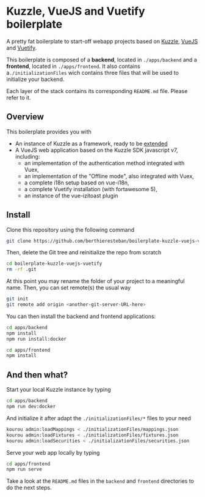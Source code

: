 # Kuzzle, VueJS and Vuetify boilerplate

A pretty fat boilerplate to start-off webapp projects based on [Kuzzle](https://doc.kuzzle.io/core/2/guides/introduction/what-is-kuzzle/), [VueJS](https://vuejs.org/v2/guide/) and [Vuetify](https://vuetifyjs.com/en/getting-started/installation/).

This boilerplate is composed of a **backend**, located in `./apps/backend` and a **frontend**, located in `./apps/frontend`.
It also contains a`./initializationFiles` wich contains three files that will be used to initialize your backend.

Each layer of the stack contains its corresponding `README.md` file. Please refer to it.

## Overview

This boilerplate provides you with

- An instance of Kuzzle as a framework, ready to be [extended](https://doc.kuzzle.io/core/2/guides/getting-started/write-application/)
- A VueJS web application based on the Kuzzle SDK javascript v7, including:
  - an implementation of the authentication method integrated with Vuex,
  - an implementation of the "Offline mode", also integrated with Vuex,
  - a complete i18n setup based on vue-i18n,
  - a complete Vuetify installation (with fortawesome 5),
  - an instance of the vue-izitoast plugin

## Install

Clone this repository using the following command

```bash
git clone https://github.com/berthieresteban/boilerplate-kuzzle-vuejs-vuetify.git
```

Then, delete the Git tree and reinitialize the repo from scratch

```bash
cd boilerplate-kuzzle-vuejs-vuetify
rm -rf .git
```

At this point you may rename the folder of your project to a meaningful name.
Then, you can set remote(s) the usual way

```bash
git init
git remote add origin <another-git-server-URL-here>
```

You can then install the backend and frontend applications:

```bash
cd apps/backend
npm install
npm run install:docker
```

```bash
cd apps/frontend
npm install
```

## And then what?
Start your local Kuzzle instance by typing
```bash
cd apps/backend
npm run dev:docker
```

And initialize it after adapt the `./initializationFiles/*` files to your need
```bash
kourou admin:loadMappings < ./initializationFiles/mappings.json
kourou admin:loadFixtures < ./initializationFiles/fixtures.json
kourou admin:loadSecurities < ./initializationFiles/securities.json
```
Serve your web app locally by typing
```bash
cd apps/frontend 
npm run serve
```

Take a look at the `README.md` files in the `backend` and `frontend` directories to do the next steps.
